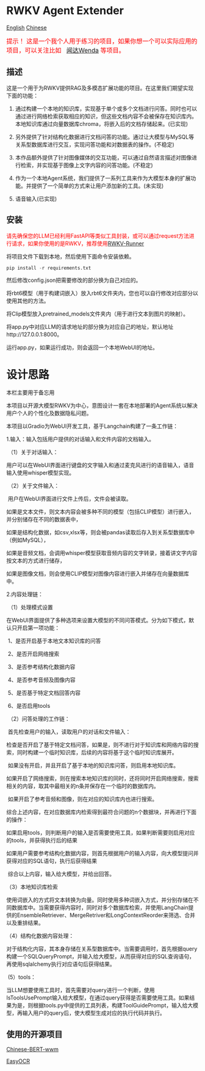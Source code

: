# RWKV Agent Extender

[English](ReadMe_EN.md)	[Chinese](ReadMe.md)

<font color=red size=3>提示！ 这是一个我个人用于练习的项目，如果你想一个可以实际应用的项目，可以关注比如   [闻达Wenda](https://github.com/wenda-LLM/wenda) 等项目。 </font>

## 描述

这是一个用于为RWKV提供RAG及多模态扩展功能的项目。在这里我们期望实现下面的功能：

1. 通过构建一个本地的知识库，实现基于单个或多个文档进行问答。同时也可以通过进行网络检索获取相应的知识，但这些文档内容不会被保存在知识库内。本地知识库通过向量数据库chroma，将嵌入后的文档存储起来。(已实现)

2. 另外提供了针对结构化数据进行文档问答的功能。通过让大模型与MySQL等关系型数据库进行交互，实现问答功能和对数据表的操作。(不稳定)

3. 本作品额外提供了针对图像媒体的交互功能，可以通过自然语言描述对图像进行检索，并实现基于图像上文字内容的问答功能。(不稳定)

4. 作为一个本地Agent系统，我们提供了一系列工具来作为大模型本身的扩展功能。并提供了一个简单的方式来让用户添加新的工具。(未实现)
5. 语音输入(已实现)

## 安装

<font color=red>请先确保您的LLM已经利用FastAPI等类似工具封装，或可以通过request方法进行请求，如果你使用的是RWKV，推荐使用[RWKV-Runner](https://github.com/josStorer/RWKV-Runner)</font>

将项目文件下载到本地，然后使用下面命令安装依赖。

```python
pip install -r requirements.txt
```

然后修改config.json把需要修改的部分换为自己对应的。

将rbt6模型（用于构建词嵌入）放入rbt6文件夹内，您也可以自行修改对应部分以使用其他的方法。

将Clip模型放入pretrained_models文件夹内（用于进行文本到图片的映射）。

将app.py中对应LLM的请求地址的部分换为对应自己的地址，默认地址http://127.0.0.1:8000。

运行app.py，如果运行成功，则会返回一个本地WebUI的地址。



# 设计思路

本栏主要用于备忘用



本项目以开源大模型RWKV为中心，意图设计一套在本地部署的Agent系统以解决用户个人的个性化及数据隐私问题。

本项目以Gradio为WebUI开发工具，基于Langchain构建了一条工作链：

1.输入：输入包括用户提供的对话输入和文件内容的文档输入。

​    （1）关于对话输入：

​            用户可以在WebUI界面进行键盘的文字输入和通过麦克风进行的语音输入，语音输入使用whisper模型实现。

​    （2）关于文件输入：

​            用户在WebUI界面进行文件上传后，文件会被读取。

​            如果是文本文件，则文本内容会被多种不同的模型（包括CLIP模型）进行嵌入，并分别储存在不同的数据表中，

​            如果是结构化数据，如csv,xlsx等，则会被pandas读取后存入到关系型数据库中（例如MySQL），

​            如果是音频文档，会调用whisper模型获取音频内容的文字转录，接着讲文字内容按文本的方式进行储存，

​            如果是图像文档，则会使用CLIP模型对图像内容进行嵌入并储存在向量数据库中。

2.内容处理链：

​    （1）处理模式设置

​            在WebUI界面提供了多种选项来设置大模型的不同问答模式。分为如下模式，默认只开启第一项功能：

​            1、是否开启基于本地文本知识库的问答

​            2、是否开启网络搜索

​            3、是否参考结构化数据内容

​            4、是否参考音频及图像内容

​            5、是否基于特定文档回答内容

​            6、是否启用tools

​    （2）问答处理的工作链：

​            首先检查用户的输入，读取用户的对话和文件输入：

​            检查是否开启了基于特定文档问答，如果是，则不进行对于知识库和网络内容的搜索，同时构建一个临时知识库，后续的内容将基于这个临时知识库展开。

​            如果没有开启，并且开启了基于本地的知识库问答，则启用本地知识库。

​            如果开启了网络搜索，则在搜索本地知识库的同时，还将同时开启网络搜索，搜索相关的内容，取其中最相关的n条并保存在一个临时的数据库内。

​            如果开启了参考音频和图像，则在对应的知识库内也进行搜索。

​            综合上述内容，在对应数据库内检索得到最符合问题的n个数据块，并再进行下面的操作：

​                如果启用tools，则判断用户的输入是否需要使用工具，如果判断需要则启用对应的tools，并获得执行后的结果

​                如果用户需要参考结构化数据内容，则首先根据用户的输入内容，向大模型提问并获得对应的SQL语句，执行后获得结果

​        综合以上内容，输入给大模型，并给出回答。

   （3）本地知识库检索

​            使用词嵌入的方式将文本转换为向量。同时使用多种词嵌入方式，并分别存储在不同数据库中。当需要获得内容时，同时对多个数据库检索，并使用LangChain提供的EnsembleRetriever、MergeRetriver和LongContextReorder来筛选、合并以及重排结果。

  （4）结构化数据内容处理：

​        对于结构化内容，其本身存储在关系型数据库中。当需要调用时，首先根据query构建一个SQLQueryPrompt，并输入给大模型，从而获得对应的SQL查询语句，再使用sqlalchemy执行对应语句后获得结果。

​    (5）tools：

​        当LLM想要使用工具时，首先需要对query进行一个判断，使用IsToolsUsePrompt输入给大模型，在通过query获得是否需要使用工具。如果结果为是，则根据tools.py中提供的工具列表，构建ToolGuidePrompt，输入给大模型，再输入用户的query后，使大模型生成对应的执行代码并执行。



## 使用的开源项目

[Chinese-BERT-wwm](https://github.com/ymcui/Chinese-BERT-wwm)

[EasyOCR](https://github.com/JaidedAI/EasyOCR)



